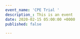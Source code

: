 ```yaml
---
event_name: 'CPE Trial '
description_: This is an event
date: 2020-02-15 05:00:00 +0000
published: false

---
```

